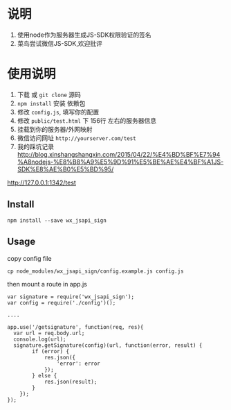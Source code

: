 # 说明
1. 使用node作为服务器生成JS-SDK权限验证的签名
2. 菜鸟尝试微信JS-SDK,欢迎批评

# 使用说明
1. 下载 或 `git clone` 源码
2. `npm install` 安装 依赖包
3. 修改 `config.js`, 填写你的配置
4. 修改 `public/test.html` 下 156行 左右的服务器信息
5. 挂载到你的服务器/外网映射
6. 微信访问网址  `http://yourserver.com/test`
7. 我的踩坑记录 http://blog.xinshangshangxin.com/2015/04/22/%E4%BD%BF%E7%94%A8nodejs-%E8%B8%A9%E5%9D%91%E5%BE%AE%E4%BF%A1JS-SDK%E8%AE%B0%E5%BD%95/

http://127.0.0.1:1342/test

## Install 

    npm install --save wx_jsapi_sign

## Usage

copy config file

```
cp node_modules/wx_jsapi_sign/config.example.js config.js
```

then mount a route in app.js

```
var signature = require('wx_jsapi_sign');
var config = require('./config')();

....

app.use('/getsignature', function(req, res){
  var url = req.body.url;
  console.log(url);
  signature.getSignature(config)(url, function(error, result) {
        if (error) {
            res.json({
                'error': error
            });
        } else {
            res.json(result);
        }
    });
});
```


